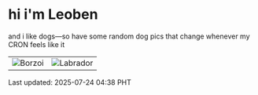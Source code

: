 # hi i'm Leoben

and i like dogs—so have some random dog pics that change whenever my CRON feels like it

|  |  |
|--------|----------|
| ![Borzoi](https://random-dog-vercel.vercel.app/api/random-borzoi?v=1753303114) | ![Labrador](https://random-dog-vercel.vercel.app/api/random-labrador?v=1753303114) |

Last updated: 2025-07-24 04:38 PHT
